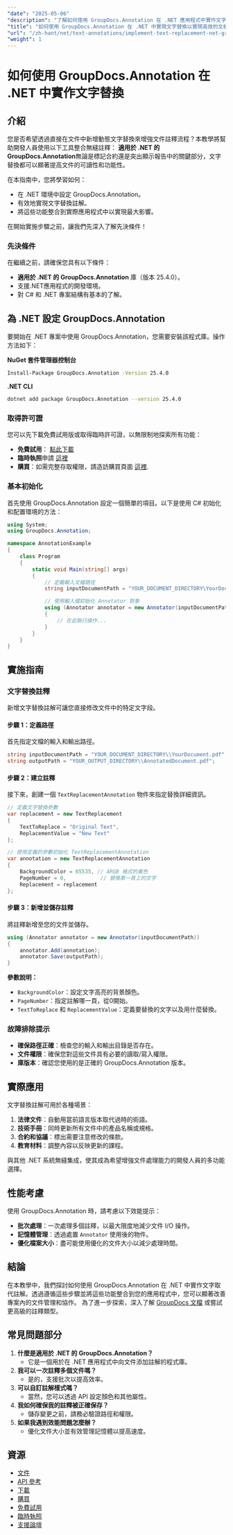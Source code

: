 ```yaml
---
"date": "2025-05-06"
"description": "了解如何使用 GroupDocs.Annotation 在 .NET 應用程式中實作文字替換註解。輕鬆增強文件的可讀性和功能性。"
"title": "如何使用 GroupDocs.Annotation 在 .NET 中實現文字替換以實現高效的文檔註釋"
"url": "/zh-hant/net/text-annotations/implement-text-replacement-net-groupdocs-annotation/"
"weight": 1
---
```


# 如何使用 GroupDocs.Annotation 在 .NET 中實作文字替換
## 介紹
您是否希望透過直接在文件中新增動態文字替換來增強文件註釋流程？本教學將幫助開發人員使用以下工具整合無縫註釋： **適用於 .NET 的 GroupDocs.Annotation**無論是標記合約還是突出顯示報告中的關鍵部分，文字替換都可以顯著提高文件的可讀性和功能性。

在本指南中，您將學習如何：
- 在 .NET 環境中設定 GroupDocs.Annotation。
- 有效地實現文字替換註解。
- 將這些功能整合到實際應用程式中以實現最大影響。

在開始實施步驟之前，讓我們先深入了解先決條件！

### 先決條件
在繼續之前，請確保您具有以下條件：
- **適用於 .NET 的 GroupDocs.Annotation** 庫（版本 25.4.0）。
- 支援.NET應用程式的開發環境。
- 對 C# 和 .NET 專案結構有基本的了解。

## 為 .NET 設定 GroupDocs.Annotation
要開始在 .NET 專案中使用 GroupDocs.Annotation，您需要安裝該程式庫。操作方法如下：

**NuGet 套件管理器控制台**
```bash
Install-Package GroupDocs.Annotation -Version 25.4.0
```

**.NET CLI**
```bash
dotnet add package GroupDocs.Annotation --version 25.4.0
```

### 取得許可證
您可以先下載免費試用版或取得臨時許可證，以無限制地探索所有功能：
- **免費試用**： [點此下載](https://releases.groupdocs.com/annotation/net/)
- **臨時執照**申請 [這裡](https://purchase.groupdocs.com/temporary-license/)
- **購買**：如需完整存取權限，請造訪購買頁面 [這裡](https://purchase。groupdocs.com/buy).

### 基本初始化
首先使用 GroupDocs.Annotation 設定一個簡單的項目。以下是使用 C# 初始化和配置環境的方法：

```csharp
using System;
using GroupDocs.Annotation;

namespace AnnotationExample
{
    class Program
    {
        static void Main(string[] args)
        {
            // 定義輸入文檔路徑
            string inputDocumentPath = "YOUR_DOCUMENT_DIRECTORY\YourDocument.pdf";

            // 使用輸入檔初始化 Annotator 對象
            using (Annotator annotator = new Annotator(inputDocumentPath))
            {
                // 在此執行操作...
            }
        }
    }
}
```

## 實施指南
### 文字替換註釋
新增文字替換註解可讓您直接修改文件中的特定文字段。

#### 步驟 1：定義路徑
首先指定文檔的輸入和輸出路徑。

```csharp
string inputDocumentPath = "YOUR_DOCUMENT_DIRECTORY\\YourDocument.pdf";
string outputPath = "YOUR_OUTPUT_DIRECTORY\\AnnotatedDocument.pdf";
```

#### 步驟 2：建立註釋
接下來，創建一個 `TextReplacementAnnotation` 物件來指定替換詳細資訊。

```csharp
// 定義文字替換參數
var replacement = new TextReplacement
{
    TextToReplace = "Original Text",
    ReplacementValue = "New Text"
};

// 使用定義的參數初始化 TextReplacementAnnotation
var annotation = new TextReplacementAnnotation
{
    BackgroundColor = 65535, // ARGB 格式的黃色
    PageNumber = 0,           // 替換第一頁上的文字
    Replacement = replacement
};
```

#### 步驟 3：新增並儲存註釋
將註釋新增至您的文件並儲存。

```csharp
using (Annotator annotator = new Annotator(inputDocumentPath))
{
    annotator.Add(annotation);
    annotator.Save(outputPath);
}
```
**參數說明：**
- `BackgroundColor`：設定文字高亮的背景顏色。
- `PageNumber`：指定註解哪一頁，從0開始。
- `TextToReplace` 和 `ReplacementValue`：定義要替換的文字以及用什麼替換。

### 故障排除提示
- **確保路徑正確**：檢查您的輸入和輸出目錄是否存在。
- **文件權限**：確保您對這些文件具有必要的讀取/寫入權限。
- **庫版本**：確認您使用的是正確的 GroupDocs.Annotation 版本。

## 實際應用
文字替換註解可用於各種場景：
1. **法律文件**：自動用當前語言版本取代過時的術語。
2. **技術手冊**：同時更新所有文件中的產品名稱或規格。
3. **合約和協議**：標出需要注意修改的條款。
4. **教育材料**：調整內容以反映更新的課程。

與其他 .NET 系統無縫集成，使其成為希望增強文件處理能力的開發人員的多功能選擇。

## 性能考慮
使用 GroupDocs.Annotation 時，請考慮以下效能提示：
- **批次處理**：一次處理多個註釋，以最大限度地減少文件 I/O 操作。
- **記憶體管理**：透過處置 `Annotator` 使用後的物件。
- **優化檔案大小**：盡可能使用優化的文件大小以減少處理時間。

## 結論
在本教學中，我們探討如何使用 GroupDocs.Annotation 在 .NET 中實作文字取代註解。透過遵循這些步驟並將這些功能整合到您的應用程式中，您可以顯著改善專案內的文件管理和協作。 
為了進一步探索，深入了解 [GroupDocs 文檔](https://docs.groupdocs.com/annotation/net/) 或嘗試更高級的註釋類型。

## 常見問題部分
1. **什麼是適用於 .NET 的 GroupDocs.Annotation？**
   - 它是一個用於在 .NET 應用程式中向文件添加註解的程式庫。
2. **我可以一次註釋多個文件嗎？**
   - 是的，支援批次以提高效率。
3. **可以自訂註解樣式嗎？**
   - 當然，您可以透過 API 設定顏色和其他屬性。
4. **我如何確保我的註釋被正確保存？**
   - 儲存變更之前，請務必驗證路徑和權限。
5. **如果我遇到效能問題怎麼辦？**
   - 優化文件大小並有效管理記憶體以提高速度。

## 資源
- [文件](https://docs.groupdocs.com/annotation/net/)
- [API 參考](https://reference.groupdocs.com/annotation/net/)
- [下載](https://releases.groupdocs.com/annotation/net/)
- [購買](https://purchase.groupdocs.com/buy)
- [免費試用](https://releases.groupdocs.com/annotation/net/)
- [臨時執照](https://purchase.groupdocs.com/temporary-license/)
- [支援論壇](https://forum.groupdocs.com/c/annotation/)